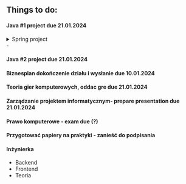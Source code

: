 
## Things to do:
####  Java #1 project due 21.01.2024
<details>
<summary>Spring project</summary>
 Na projekt zaliczeniowy z przedmiotu Spring składa się aplikacja.
Aplikacja musi mieć przynajmniej dwa profile - jeden który używa bazy danych (np.
dockerowej, może być to MySQL, może być Postgres, nawet może być H2, tutaj jaka
zostanie użyta baza danych to zostawiam Państwu do wyboru), drugi który będzie używał
“bazy danych” in memory może nawet nie tyle co baza danych co przechowywanie danych w
listach (wzorzec DAO).
Aplikacja musi mieć przynajmniej 6 endpointów:
- GET: /api/property?name={propertyName} - do pobierania zmiennych
(propertisów) aplikacji
- GET - endpoint do pobierania danych z bazy danych, zarówno całej listy jak i
pojedyńczej danej za pomocą id przez path variable
- POST - do tworzenia danych w bazie danych
 - PATCH - do aktualizowania danych w bazie danych
 -DELETE - do usuwania danych w bazie danych
Ponad to muszą być użytkownicy z rolami: ADMIN, USER.
ADMIN - może wszystko.
USER - może tylko wyświetlać dane w endpointach typu GET.
Niezalogowany użytkownik nie może zobaczyć i zmodyfikować żadnych danych.
Ponad to proszę o pamiętaniu o takich rzeczach jak:
- przynajmniej dwa testy jednostkowe - jeden który testuje poprawne zachowanie,
drugi niepoprawne czyli np. wyrzucanie wyjątków bądź podanie niepoprawnych
danych
- przynajmniej dwa testy integracyjne - j. w. - jeden na poprawne zachowanie, drugi na
niepoprawne
- walidacji danych przy tworzeniu nowych rekordów, np. id nie można podać lub jakaś
nazwa jest wymagana to musi zostać podana a nie, że zostanie utworzony pusty
rekord
Uwaga:
Mogą zostać wykorzystane szablony html, może zostać wykorzystany zwykły html ale też
projekt może być w formie wystawienia api i dane zwracane jak i podawane w postaci JSON.
PS: Dodatkowy punkt jeśli państwo napiszą czym się endpoint PUT od PATCH bez patrzenia
w zasoby internetu :)
</details>
- 

#### Java #2 project due 21.01.2024
#### Biznesplan dokończenie działu i wysłanie due 10.01.2024
#### Teoria gier komputerowych, oddac gre due 21.01.2024
#### Zarządzanie projektem informatycznym- prepare presentation due 21.01.2024
#### Prawo komputerowe - exam due (?)
#### Przygotować papiery na praktyki - zanieść do podpisania
#### Inżynierka
- Backend
- Frontend
- Teoria

